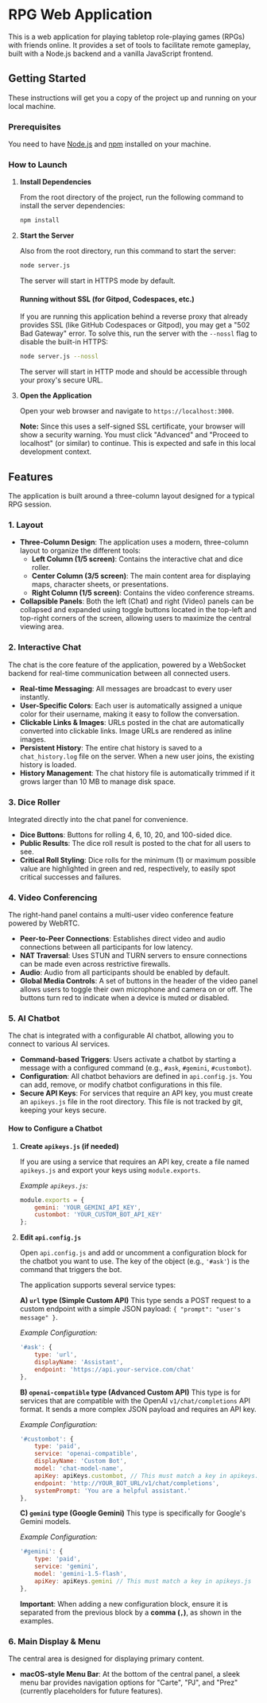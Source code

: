# RPG Web Application

This is a web application for playing tabletop role-playing games (RPGs) with friends online. It provides a set of tools to facilitate remote gameplay, built with a Node.js backend and a vanilla JavaScript frontend.

## Getting Started

These instructions will get you a copy of the project up and running on your local machine.

### Prerequisites

You need to have [Node.js](https://nodejs.org/) and [npm](https://www.npmjs.com/) installed on your machine.

### How to Launch

1.  **Install Dependencies**

    From the root directory of the project, run the following command to install the server dependencies:
    ```sh
    npm install
    ```

2.  **Start the Server**

    Also from the root directory, run this command to start the server:
    ```sh
    node server.js
    ```

    The server will start in HTTPS mode by default.

    #### Running without SSL (for Gitpod, Codespaces, etc.)
    If you are running this application behind a reverse proxy that already provides SSL (like GitHub Codespaces or Gitpod), you may get a "502 Bad Gateway" error. To solve this, run the server with the `--nossl` flag to disable the built-in HTTPS:
    ```sh
    node server.js --nossl
    ```
    The server will start in HTTP mode and should be accessible through your proxy's secure URL.

3.  **Open the Application**

    Open your web browser and navigate to `https://localhost:3000`.

    **Note:** Since this uses a self-signed SSL certificate, your browser will show a security warning. You must click "Advanced" and "Proceed to localhost" (or similar) to continue. This is expected and safe in this local development context.

## Features

The application is built around a three-column layout designed for a typical RPG session.

### 1. Layout
- **Three-Column Design**: The application uses a modern, three-column layout to organize the different tools:
  - **Left Column (1/5 screen)**: Contains the interactive chat and dice roller.
  - **Center Column (3/5 screen)**: The main content area for displaying maps, character sheets, or presentations.
  - **Right Column (1/5 screen)**: Contains the video conference streams.
- **Collapsible Panels**: Both the left (Chat) and right (Video) panels can be collapsed and expanded using toggle buttons located in the top-left and top-right corners of the screen, allowing users to maximize the central viewing area.

### 2. Interactive Chat
The chat is the core feature of the application, powered by a WebSocket backend for real-time communication between all connected users.
- **Real-time Messaging**: All messages are broadcast to every user instantly.
- **User-Specific Colors**: Each user is automatically assigned a unique color for their username, making it easy to follow the conversation.
- **Clickable Links & Images**: URLs posted in the chat are automatically converted into clickable links. Image URLs are rendered as inline images.
- **Persistent History**: The entire chat history is saved to a `chat_history.log` file on the server. When a new user joins, the existing history is loaded.
- **History Management**: The chat history file is automatically trimmed if it grows larger than 10 MB to manage disk space.

### 3. Dice Roller
Integrated directly into the chat panel for convenience.
- **Dice Buttons**: Buttons for rolling 4, 6, 10, 20, and 100-sided dice.
- **Public Results**: The dice roll result is posted to the chat for all users to see.
- **Critical Roll Styling**: Dice rolls for the minimum (1) or maximum possible value are highlighted in green and red, respectively, to easily spot critical successes and failures.

### 4. Video Conferencing
The right-hand panel contains a multi-user video conference feature powered by WebRTC.
- **Peer-to-Peer Connections**: Establishes direct video and audio connections between all participants for low latency.
- **NAT Traversal**: Uses STUN and TURN servers to ensure connections can be made even across restrictive firewalls.
- **Audio**: Audio from all participants should be enabled by default.
- **Global Media Controls**: A set of buttons in the header of the video panel allows users to toggle their own microphone and camera on or off. The buttons turn red to indicate when a device is muted or disabled.

### 5. AI Chatbot
The chat is integrated with a configurable AI chatbot, allowing you to connect to various AI services.

- **Command-based Triggers**: Users activate a chatbot by starting a message with a configured command (e.g., `#ask`, `#gemini`, `#custombot`).
- **Configuration**: All chatbot behaviors are defined in `api.config.js`. You can add, remove, or modify chatbot configurations in this file.
- **Secure API Keys**: For services that require an API key, you must create an `apikeys.js` file in the root directory. This file is not tracked by git, keeping your keys secure.

#### How to Configure a Chatbot

1.  **Create `apikeys.js` (if needed)**

    If you are using a service that requires an API key, create a file named `apikeys.js` and export your keys using `module.exports`.

    *Example `apikeys.js`:*
    ```javascript
    module.exports = {
        gemini: 'YOUR_GEMINI_API_KEY',
        custombot: 'YOUR_CUSTOM_BOT_API_KEY'
    };
    ```

2.  **Edit `api.config.js`**

    Open `api.config.js` and add or uncomment a configuration block for the chatbot you want to use. The key of the object (e.g., `'#ask'`) is the command that triggers the bot.

    The application supports several service types:

    **A) `url` type (Simple Custom API)**
    This type sends a POST request to a custom endpoint with a simple JSON payload: `{ "prompt": "user's message" }`.

    *Example Configuration:*
    ```javascript
    '#ask': {
        type: 'url',
        displayName: 'Assistant',
        endpoint: 'https://api.your-service.com/chat'
    },
    ```

    **B) `openai-compatible` type (Advanced Custom API)**
    This type is for services that are compatible with the OpenAI `v1/chat/completions` API format. It sends a more complex JSON payload and requires an API key.

    *Example Configuration:*
    ```javascript
    '#custombot': {
        type: 'paid',
        service: 'openai-compatible',
        displayName: 'Custom Bot',
        model: 'chat-model-name',
        apiKey: apiKeys.custombot, // This must match a key in apikeys.js
        endpoint: 'http://YOUR_BOT_URL/v1/chat/completions',
        systemPrompt: 'You are a helpful assistant.'
    },
    ```

    **C) `gemini` type (Google Gemini)**
    This type is specifically for Google's Gemini models.

    *Example Configuration:*
    ```javascript
    '#gemini': {
        type: 'paid',
        service: 'gemini',
        model: 'gemini-1.5-flash',
        apiKey: apiKeys.gemini // This must match a key in apikeys.js
    },
    ```

    **Important**: When adding a new configuration block, ensure it is separated from the previous block by a **comma (`,`)**, as shown in the examples.

### 6. Main Display & Menu
The central area is designed for displaying primary content.
- **macOS-style Menu Bar**: At the bottom of the central panel, a sleek menu bar provides navigation options for "Carte", "PJ", and "Prez" (currently placeholders for future features).
